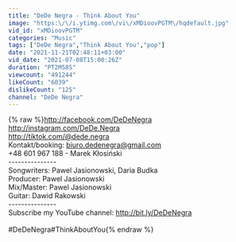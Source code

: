 ```yaml
---
title: "DeDe Negra - Think About You"
image: "https:\/\/i.ytimg.com\/vi\/xMDioovPGTM\/hqdefault.jpg"
vid_id: "xMDioovPGTM"
categories: "Music"
tags: ["DeDe Negra","Think About You","pop"]
date: "2021-11-21T02:48:11+03:00"
vid_date: "2021-07-08T15:00:26Z"
duration: "PT2M58S"
viewcount: "491244"
likeCount: "6039"
dislikeCount: "125"
channel: "DeDe Negra"
---
```

{% raw %}<a rel="nofollow" target="blank" href="http://facebook.com/DeDeNegra​">http://facebook.com/DeDeNegra​</a><br /><a rel="nofollow" target="blank" href="http://instagram.com/DeDe.Negra​">http://instagram.com/DeDe.Negra​</a><br /><a rel="nofollow" target="blank" href="http://tiktok.com/@dede.negra">http://tiktok.com/@dede.negra</a><br />Kontakt/booking: biuro.dedenegra@gmail.com<br />+48 601 967 188 - Marek Kłosiński<br />---------------<br />Songwriters: Pawel Jasionowski, Daria Budka<br />Producer: Pawel Jasionowski<br />Mix/Master: Pawel Jasionowski<br />Guitar: Dawid Rakowski<br />---------------<br />Subscribe my YouTube channel:  <a rel="nofollow" target="blank" href="http://bit.ly/DeDeNegra​">http://bit.ly/DeDeNegra​</a><br /><br />#DeDeNegra​ #ThinkAboutYou{% endraw %}
